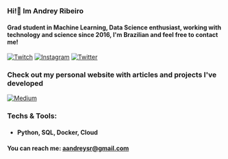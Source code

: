 ### Hi!👋 Im Andrey Ribeiro


#### Grad student in Machine Learning, Data Science enthusiast, working with technology and science since 2016, I'm Brazilian and feel free to contact me!

 [![Twitch](https://img.shields.io/badge/Twitch-9146FF?style=for-the-badge&logo=twitch&logoColor=white)](https://www.twitch.tv/witzller) [![Instagram](https://img.shields.io/badge/Instagram-E4405F?style=for-the-badge&logo=instagram&logoColor=white)](https://www.instagram.com/aandreysr/) [![Twitter](https://img.shields.io/badge/Twitter-1DA1F2?style=for-the-badge&logo=twitter&logoColor=white)](https://twitter.com/witzller)
 
 ### Check out my personal website with articles and projects I've developed
 [![Medium](	https://img.shields.io/badge/Medium-12100E?style=for-the-badge&logo=medium&logoColor=white)](https://medium.com/@aandreysr)

### Techs & Tools:
 - #### Python, SQL, Docker, Cloud

#### You can reach me: aandreysr@gmail.com 
